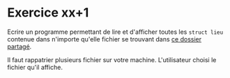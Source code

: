 # Exercice xx+1

Ecrire un programme permettant de lire et d'afficher toutes les `struct lieu` contenue dans n'importe qu'elle fichier se trouvant dans [ce dossier partagé](https://hepl-my.sharepoint.com/:f:/g/personal/cedric_thiernesse_hepl_be/Ep_GRf5AiHtJpqcdJtMF4D8BZs0lEWtQQvJrqZ-S3k9Xjg?e=BzCNAK).

Il faut rappatrier plusieurs fichier sur votre machine. L'utilisateur choisi le fichier qu'il affiche.